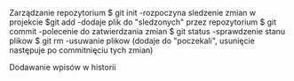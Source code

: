 Zarządzanie repozytorium
$ git init  -rozpoczyna sledzenie zmian w projekcie
$git add -dodaje plik do "sledzonych" przez repozytorium
$ git commit -polecenie do zatwierdzania zmian
$ git status -sprawdzenie stanu  plikow
$ git rm  -usuwanie plikow (dodaje do "poczekali", usunięcie następuje po commitnięciu tych zmian)


Dodawanie wpisów w historii